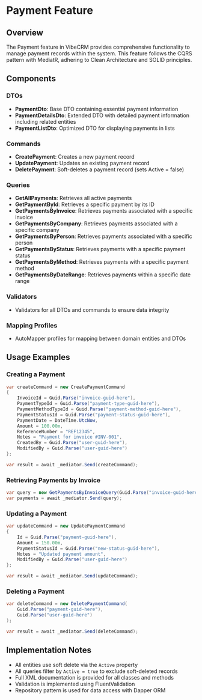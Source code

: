# Payment Feature

## Overview
The Payment feature in VibeCRM provides comprehensive functionality to manage payment records within the system. This feature follows the CQRS pattern with MediatR, adhering to Clean Architecture and SOLID principles.

## Components

### DTOs
- **PaymentDto**: Base DTO containing essential payment information
- **PaymentDetailsDto**: Extended DTO with detailed payment information including related entities
- **PaymentListDto**: Optimized DTO for displaying payments in lists

### Commands
- **CreatePayment**: Creates a new payment record
- **UpdatePayment**: Updates an existing payment record
- **DeletePayment**: Soft-deletes a payment record (sets Active = false)

### Queries
- **GetAllPayments**: Retrieves all active payments
- **GetPaymentById**: Retrieves a specific payment by its ID
- **GetPaymentsByInvoice**: Retrieves payments associated with a specific invoice
- **GetPaymentsByCompany**: Retrieves payments associated with a specific company
- **GetPaymentsByPerson**: Retrieves payments associated with a specific person
- **GetPaymentsByStatus**: Retrieves payments with a specific payment status
- **GetPaymentsByMethod**: Retrieves payments with a specific payment method
- **GetPaymentsByDateRange**: Retrieves payments within a specific date range

### Validators
- Validators for all DTOs and commands to ensure data integrity

### Mapping Profiles
- AutoMapper profiles for mapping between domain entities and DTOs

## Usage Examples

### Creating a Payment
```csharp
var createCommand = new CreatePaymentCommand
{
    InvoiceId = Guid.Parse("invoice-guid-here"),
    PaymentTypeId = Guid.Parse("payment-type-guid-here"),
    PaymentMethodTypeId = Guid.Parse("payment-method-guid-here"),
    PaymentStatusId = Guid.Parse("payment-status-guid-here"),
    PaymentDate = DateTime.UtcNow,
    Amount = 100.00m,
    ReferenceNumber = "REF12345",
    Notes = "Payment for invoice #INV-001",
    CreatedBy = Guid.Parse("user-guid-here"),
    ModifiedBy = Guid.Parse("user-guid-here")
};

var result = await _mediator.Send(createCommand);
```

### Retrieving Payments by Invoice
```csharp
var query = new GetPaymentsByInvoiceQuery(Guid.Parse("invoice-guid-here"));
var payments = await _mediator.Send(query);
```

### Updating a Payment
```csharp
var updateCommand = new UpdatePaymentCommand
{
    Id = Guid.Parse("payment-guid-here"),
    Amount = 150.00m,
    PaymentStatusId = Guid.Parse("new-status-guid-here"),
    Notes = "Updated payment amount",
    ModifiedBy = Guid.Parse("user-guid-here")
};

var result = await _mediator.Send(updateCommand);
```

### Deleting a Payment
```csharp
var deleteCommand = new DeletePaymentCommand(
    Guid.Parse("payment-guid-here"),
    Guid.Parse("user-guid-here")
);

var result = await _mediator.Send(deleteCommand);
```

## Implementation Notes
- All entities use soft delete via the `Active` property
- All queries filter by `Active = true` to exclude soft-deleted records
- Full XML documentation is provided for all classes and methods
- Validation is implemented using FluentValidation
- Repository pattern is used for data access with Dapper ORM
